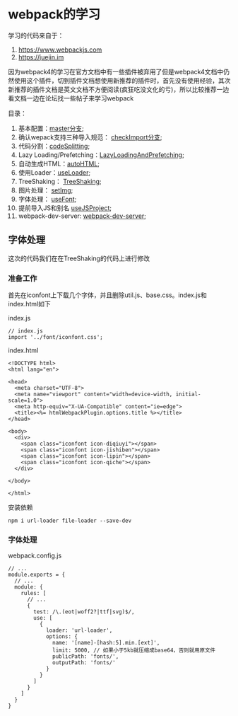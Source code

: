 # webpack的学习
学习的代码来自于：
1. https://www.webpackjs.com
2. https://juejin.im

因为webpack4的学习在官方文档中有一些插件被弃用了但是webpack4文档中仍然使用这个插件，切到插件文档想使用新推荐的插件时，首先没有使用经验，其次新推荐的插件文档是英文文档不方便阅读(疯狂吃没文化的亏)，所以比较推荐一边看文档一边在论坛找一些帖子来学习webpack

目录：

1. 基本配置：[master分支](https://github.com/ChunchunIsMe/studyWebpack "master");
2. 确认wepack支持三种导入规范： [checkImport分支](https://github.com/ChunchunIsMe/studyWebpack/tree/checkImport "checkImport");
3. 代码分割：[codeSplitting](https://github.com/ChunchunIsMe/studyWebpack/tree/codeSplitting "codeSplitting");
4. Lazy Loading/Prefetching：[LazyLoadingAndPrefetching](https://github.com/ChunchunIsMe/studyWebpack/tree/LazyLoadingAndPrefetching "LazyLoadingAndPrefetching");
5. 自动生成HTML：[autoHTML](https://github.com/ChunchunIsMe/studyWebpack/tree/autoHTML "autoHTML");
6. 使用Loader：[useLoader](https://github.com/ChunchunIsMe/studyWebpack/tree/useLoader "useLoader");
7. TreeShaking： [TreeShaking](https://github.com/ChunchunIsMe/studyWebpack/tree/TreeShaking "TreeShaking");
8. 图片处理： [setImg](https://github.com/ChunchunIsMe/studyWebpack/tree/setImg "setImg");
9. 字体处理： [useFont](https://github.com/ChunchunIsMe/studyWebpack/tree/useFont "useFont");
10. 提前导入JS和别名 [useJSProject](https://github.com/ChunchunIsMe/studyWebpack/tree/useJSProject "useJSProject");
11. webpack-dev-server: [webpack-dev-server](https://github.com/ChunchunIsMe/studyWebpack/tree/webpack-dev-server "webpack-dev-server");

## 字体处理
这次的代码我们在在TreeShaking的代码上进行修改
### 准备工作
首先在iconfont上下载几个字体，并且删除util.js、base.css。index.js和index.html如下

index.js
```
// index.js
import '../font/iconfont.css';
```
index.html
```
<!DOCTYPE html>
<html lang="en">

<head>
  <meta charset="UTF-8">
  <meta name="viewport" content="width=device-width, initial-scale=1.0">
  <meta http-equiv="X-UA-Compatible" content="ie=edge">
  <title><%= htmlWebpackPlugin.options.title %></title>
</head>

<body>
  <div>
    <span class="iconfont icon-diqiuyi"></span>
    <span class="iconfont icon-jishiben"></span>
    <span class="iconfont icon-lipin"></span>
    <span class="iconfont icon-qiche"></span>
  </div>

</body>

</html>
```
安装依赖
```
npm i url-loader file-loader --save-dev
```
### 字体处理
webpack.config.js
```
// ...
module.exports = {
  // ...
  module: {
    rules: [
      // ...
      {
        test: /\.(eot|woff2?|ttf|svg)$/,
        use: [
          {
            loader: 'url-loader',
            options: {
              name: '[name]-[hash:5].min.[ext]',
              limit: 5000, // 如果小于5kb就压缩成base64，否则就用原文件
              publicPath: 'fonts/',
              outputPath: 'fonts/'
            }
          }
        ]
      }
    ]
  }
}
```